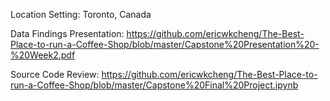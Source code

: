 Location Setting: Toronto, Canada 

Data Findings Presentation: https://github.com/ericwkcheng/The-Best-Place-to-run-a-Coffee-Shop/blob/master/Capstone%20Presentation%20-%20Week2.pdf

Source Code Review: https://github.com/ericwkcheng/The-Best-Place-to-run-a-Coffee-Shop/blob/master/Capstone%20Final%20Project.ipynb
